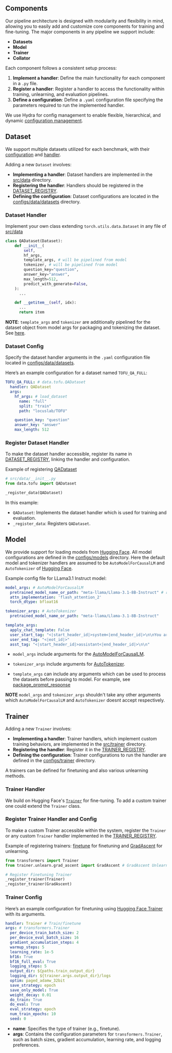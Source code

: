 ## Components

Our pipeline architecture is designed with modularity and flexibility in mind, allowing you to easily add and customize core components for training and fine-tuning. The major components in any pipeline we support include:

- **Datasets**
- **Model**
- **Trainer**
- **Collator**

Each component follows a consistent setup process:
1. **Implement a handler**: Define the main functionality for each component in a `.py` file.
2. **Register a handler**: Register a handler to access the functionality within training, unlearning, and evaluation pipelines.
3. **Define a configuration**: Define a `.yaml` configuration file specifying the parameters required to run the implemented handler.

We use Hydra for config management to enable flexible, hierarchical, and dynamic [configuration management](/configs/).

## Dataset

We support multiple datasets utilized for each benchmark, with their [configuration](../configs/data/datasets/)  and [handler](../src/data/). 

Adding a new `Dataset` involves: 

- **Implementing a handler**: Dataset handlers are implemented in the [src/data](../src/data/) directory.
- **Registering the handler**: Handlers should be registered in the [DATASET_REGISTRY](../src/data/__init__.py).
- **Defining the configuration**: Dataset configurations are located in the [configs/data/datasets](../configs/data/datasets/) directory.


### Dataset Handler

Implement your own class extending `torch.utils.data.Dataset` in any file of [src/data](../configs/src/data/)


```python
class QADataset(Dataset):
    def __init__(
        self,
        hf_args,
        template_args, # will be pipelined from model
        tokenizer, # will be pipelined from model
        question_key="question",
        answer_key="answer",
        max_length=512,
        predict_with_generate=False,
    ):
      ...

    def __getitem__(self, idx):
      ...
      return item
```

__NOTE__: `template_args` and `tokenizer` are additionally pipelined for the dataset object from model args for packaging and tokenizing the dataset. See [here](../src/train.py). 


### Dataset Config

Specify the dataset handler arguments in the `.yaml` configuration file located in [configs/data/datasets](../configs/src/data/datasets).


Here’s an example configuration for a dataset named `TOFU_QA_FULL`:

```yaml
TOFU_QA_FULL: # data.tofu.QADataset
  handler: QADataset
  args:
    hf_args: # load_dataset
      name: "full"
      split: "train"
      path: "locuslab/TOFU"

    question_key: "question"
    answer_key: "answer"
    max_length: 512
```

### Register Dataset Handler


To make the dataset handler accessible, register its name in [DATASET_REGISTRY](../src/data/__init__.py), linking the handler and configuration.

Example of registering [QADataset](../src/data/tofu.py)
```python
# src/data/__init__.py
from data.tofu import QADataset

_register_data(QADataset)
```

In this example:
- `QADataset`: Implements the dataset handler which is used for training and evaluation.
- `_register_data`: Registers `QADataset`.



## Model
We provide support for loading models from [Hugging Face](https://huggingface.co/models). All model configurations are defined in the [configs/models](../configs/model/) directory. Here the default model and tokenizer handlers are assumed to be `AutoModelForCausalLM` and `AutoTokenizer` of [Hugging Face](https://huggingface.co/models).

Example config file for LLama3.1 Instruct model:
```yaml
model_args: # AutoModelForCausalLM
  pretrained_model_name_or_path: "meta-llama/Llama-3.1-8B-Instruct" # replace to load local models
  attn_implementation: 'flash_attention_2'
  torch_dtype: bfloat16

tokenizer_args: # AutoTokenizer
  pretrained_model_name_or_path: "meta-llama/Llama-3.1-8B-Instruct"

template_args:
  apply_chat_template: False
  user_start_tag: "<|start_header_id|>system<|end_header_id|>\n\nYou are a helpful assistant.<|eot_id|><|start_header_id|>user<|end_header_id|>\n\n"
  user_end_tag: "<|eot_id|>"
  asst_tag: "<|start_header_id|>assistant<|end_header_id|>\n\n"
```

- `model_args` include arguments for the [AutoModelForCausalLM](https://huggingface.co/docs/transformers/en/model_doc/auto#transformers.AutoModelForCausalLM).

- `tokenizer_args` include arguments for [AutoTokenizer](https://huggingface.co/docs/transformers/en/model_doc/auto#transformers.AutoTokenizer).

- `template_args` can include any arguments which can be used to process the datasets before passing to model. For example, see [package_prompt_response](../src/data/utils.py)

__NOTE__ `model_args` and `tokenizer_args` shouldn't take any other arguments which `AutoModelForCausalLM` and `AutoTokenizer` doesnt accept respectively.

## Trainer

Adding a new `Trainer` involves: 

- **Implementing a handler**: Trainer handlers, which implement custom training behaviors, are implemented in the [src/trainer](../src/trainer/) directory.
- **Registering the handler**: Register it in the [TRAINER_REGISTRY](../src/trainer/__init__.py).
- **Defining the configuration**: Trainer configurations to run the handler are defined in the [configs/trainer](../configs/trainer/) directory.

A trainers can be defined for finetuning and also various unlearning methods.

### Trainer Handler

We build on Hugging Face's [`Trainer`](https://github.com/huggingface/transformers/blob/v4.45.1/src/transformers/trainer.py) for fine-tuning.
To add a custom trainer one could extend the `Trainer` class.

###  Register Trainer Handler and Config

To make a custom Trainer accessible within the system, register the `Trainer` or any custom `Trainer` handler implemented in the [TRAINER_REGISTRY](../src/trainer/__init__.py).


Example of registering trainers: [finetune](./src/data/tofu.py) for finetuning and [GradAscent](../src/trainer/unlearn/grad_ascent.py) for unlearning.
```python
from transformers import Trainer
from trainer.unlearn.grad_ascent import GradAscent # GradAscent Unlearning method.

# Register Finetuning Trainer
_register_trainer(Trainer)
_register_trainer(GradAscent)
```

### Trainer Config

Here’s an example configuration for finetuning using [Hugging Face Trainer](https://github.com/huggingface/transformers/blob/v4.45.1/src/transformers/trainer.py) with its arguments.

```yaml
handler: Trainer # Train/finetune
args: # transformers.Trainer
  per_device_train_batch_size: 2
  per_device_eval_batch_size: 16
  gradient_accumulation_steps: 4
  warmup_steps: 5
  learning_rate: 1e-5
  bf16: True
  bf16_full_eval: True
  logging_steps: 5
  output_dir: ${paths.train_output_dir}
  logging_dir: ${trainer.args.output_dir}/logs
  optim: paged_adamw_32bit
  save_strategy: epoch
  save_only_model: True
  weight_decay: 0.01
  do_train: True
  do_eval: True
  eval_strategy: epoch
  num_train_epochs: 10
  seed: 0
```
- **name**: Specifies the type of trainer (e.g., finetune).
- **args**: Contains the configuration parameters for `transformers.Trainer`, such as batch sizes, gradient accumulation, learning rate, and logging preferences.
